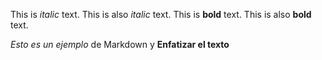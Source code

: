 This is *italic* text.
This is also _italic_ text.
This is **bold** text.
This is also __bold__ text.

*Esto es un ejemplo* de Markdown y **Enfatizar el texto**
